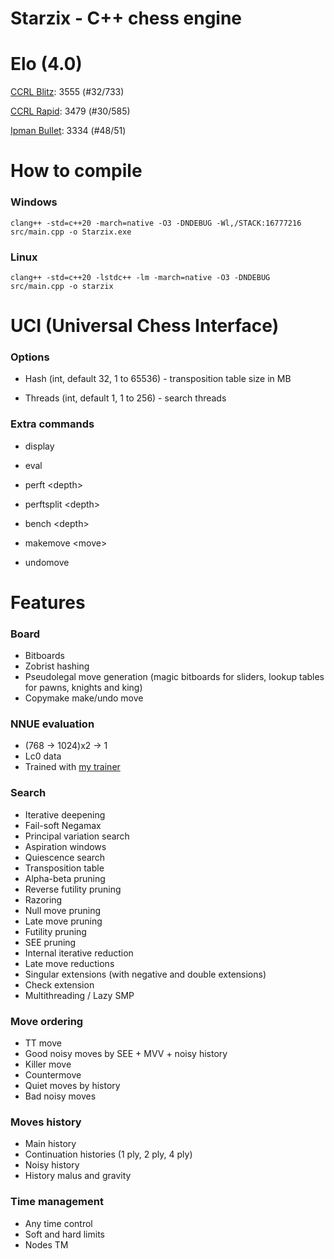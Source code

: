 # Starzix - C++ chess engine

# Elo (4.0)

[CCRL Blitz](https://www.computerchess.org.uk/ccrl/404/cgi/compare_engines.cgi?class=Single-CPU+engines&only_best_in_class=on&num_best_in_class=1&print=Rating+list&profile_step=50&profile_numbers=1&print=Results+table&print=LOS+table&table_size=100&ct_from_elo=0&ct_to_elo=10000&match_length=30&cross_tables_for_best_versions_only=1&sort_tables=by+rating&diag=0&reference_list=None&recalibrate=no): 3555 (#32/733)

[CCRL Rapid](https://www.computerchess.org.uk/ccrl/4040/cgi/compare_engines.cgi?class=Single-CPU+engines&only_best_in_class=on&num_best_in_class=1&print=Rating+list&profile_step=50&profile_numbers=1&print=Results+table&print=LOS+table&table_size=100&ct_from_elo=0&ct_to_elo=10000&match_length=30&cross_tables_for_best_versions_only=1&sort_tables=by+rating&diag=0&reference_list=None&recalibrate=no): 3479 (#30/585)

[Ipman Bullet](https://ipmanchess.yolasite.com/r9-7945hx.php): 3334 (#48/51)

# How to compile

### Windows

```clang++ -std=c++20 -march=native -O3 -DNDEBUG -Wl,/STACK:16777216 src/main.cpp -o Starzix.exe```

### Linux

```clang++ -std=c++20 -lstdc++ -lm -march=native -O3 -DNDEBUG src/main.cpp -o starzix```

# UCI (Universal Chess Interface)

### Options

- Hash (int, default 32, 1 to 65536) - transposition table size in MB

- Threads (int, default 1, 1 to 256) - search threads

### Extra commands

- display

- eval

- perft \<depth\> 

- perftsplit \<depth\>

- bench \<depth\>

- makemove \<move\>

- undomove

# Features

### Board
- Bitboards
- Zobrist hashing
- Pseudolegal move generation (magic bitboards for sliders, lookup tables for pawns, knights and king)
- Copymake make/undo move

### NNUE evaluation 
- (768 -> 1024)x2 -> 1
- Lc0 data
- Trained with [my trainer](https://github.com/zzzzz151/nn-trainer)

### Search
- Iterative deepening
- Fail-soft Negamax
- Principal variation search
- Aspiration windows
- Quiescence search
- Transposition table
- Alpha-beta pruning
- Reverse futility pruning
- Razoring
- Null move pruning
- Late move pruning
- Futility pruning
- SEE pruning
- Internal iterative reduction
- Late move reductions
- Singular extensions (with negative and double extensions)
- Check extension
- Multithreading / Lazy SMP

### Move ordering
- TT move
- Good noisy moves by SEE + MVV + noisy history
- Killer move
- Countermove
- Quiet moves by history
- Bad noisy moves

### Moves history
- Main history
- Continuation histories (1 ply, 2 ply, 4 ply)
- Noisy history
- History malus and gravity

### Time management
- Any time control
- Soft and hard limits
- Nodes TM
